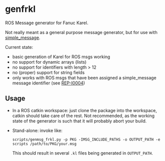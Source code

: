 # genfrkl

ROS Message generator for Fanuc Karel.

Not really meant as a general purpose message generator, but for use
with [simple_message][].

Current state:

 - basic generation of Karel for ROS msgs working
 - no support for dynamic arrays (lists)
 - no support for identifiers with length > 12
 - no (proper) support for string fields
 - only works with ROS msgs that have been assigned a simple_message
   message identifier (see [REP-I0004][])


## Usage

 - In a ROS catkin workspace: just clone the package into the workspace,
   catkin should take care of the rest. Not recommended, as the working
   state of the generator is such that it will probably abort your build.

 - Stand-alone: invoke like:
   ```
   scripts/genmsg_frkl.py -p PKG -IMSG_INCLUDE_PATHS -o OUTPUT_PATH -e scripts /path/to/PKG/your.msg
   ```

   This should result in several `.kl` files being generated in `OUTPUT_PATH`.


[simple_message]: http://wiki.ros.org/simple_message
[REP-I0004]: https://github.com/ros-industrial/rep/blob/master/rep-I0004.rst
